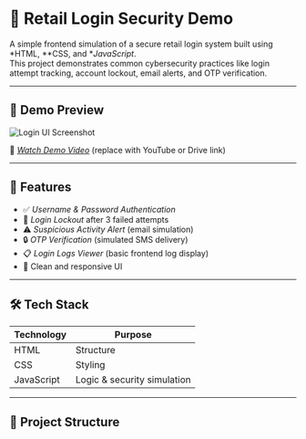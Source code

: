 # 🔐 Retail Login Security Demo

A simple frontend simulation of a secure retail login system built using *HTML, **CSS, and **JavaScript*.  
This project demonstrates common cybersecurity practices like login attempt tracking, account lockout, email alerts, and OTP verification.

---

## 📸 Demo Preview

![Login UI Screenshot](screenshot.png) <!-- (Optional: Add a screenshot image to your repo) -->

🎥 *[Watch Demo Video](https://youtu.be/46jwXyUuB20?si=r2m1PWkcCjiAHos-)* (replace with YouTube or Drive link)

---

## 🚀 Features

- ✅ *Username & Password Authentication*
- 🚫 *Login Lockout* after 3 failed attempts
- ⚠ *Suspicious Activity Alert* (email simulation)
- 🔒 *OTP Verification* (simulated SMS delivery)
- 📋 *Login Logs Viewer* (basic frontend log display)
- 🎨 Clean and responsive UI

---

## 🛠 Tech Stack

| Technology | Purpose         |
|------------|-----------------|
| HTML       | Structure        |
| CSS        | Styling          |
| JavaScript | Logic & security simulation |

---

## 📂 Project Structure
